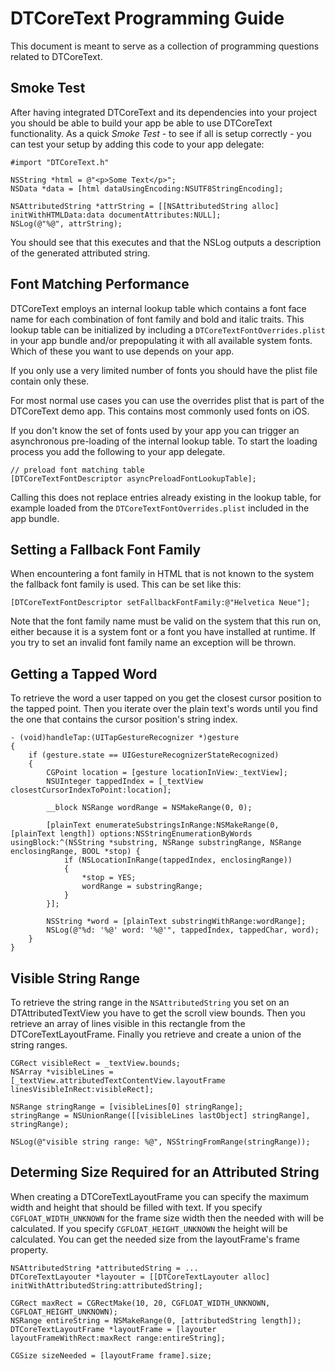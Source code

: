 DTCoreText Programming Guide
============================

This document is meant to serve as a collection of programming questions related to DTCoreText.

Smoke Test
----------

After having integrated DTCoreText and its dependencies into your project you should be able to build your app be able to use DTCoreText functionality. As a quick *Smoke Test* - to see if all is setup correctly - you can test your setup by adding this code to your app delegate:


    #import "DTCoreText.h"

    NSString *html = @"<p>Some Text</p>";
    NSData *data = [html dataUsingEncoding:NSUTF8StringEncoding];
    
    NSAttributedString *attrString = [[NSAttributedString alloc] initWithHTMLData:data documentAttributes:NULL];
    NSLog(@"%@", attrString);

You should see that this executes and that the NSLog outputs a description of the generated attributed string.

Font Matching Performance
-------------------------

DTCoreText employs an internal lookup table which contains a font face name for each combination of font family and bold and italic traits. This lookup table can be initialized by including a `DTCoreTextFontOverrides.plist` in your app bundle and/or prepopulating it with all available system fonts. Which of these you want to use depends on your app.

If you only use a very limited number of fonts you should have the plist file contain only these.

For most normal use cases you can use the overrides plist that is part of the DTCoreText demo app. This contains most commonly used fonts on iOS.

If you don't know the set of fonts used by your app you can trigger an asynchronous pre-loading of the internal lookup table. To start the loading process you add the following to your app delegate.

    // preload font matching table
    [DTCoreTextFontDescriptor asyncPreloadFontLookupTable];
	 
Calling this does not replace entries already existing in the lookup table, for example loaded from the `DTCoreTextFontOverrides.plist` included in the app bundle.

Setting a Fallback Font Family
------------------------------

When encountering a font family in HTML that is not known to the system the fallback font family is used. This can be set like this:

    [DTCoreTextFontDescriptor setFallbackFontFamily:@"Helvetica Neue"];
	
Note that the font family name must be valid on the system that this run on, either because it is a system font or a font you have installed at runtime. If you try to set an invalid font family name an exception will be thrown.

Getting a Tapped Word
-----------------------

To retrieve the word a user tapped on you get the closest cursor position to the tapped point. Then you iterate over the plain text's words until you find the one that contains the cursor position's string index.

    - (void)handleTap:(UITapGestureRecognizer *)gesture
    {
        if (gesture.state == UIGestureRecognizerStateRecognized)
        {
            CGPoint location = [gesture locationInView:_textView];
            NSUInteger tappedIndex = [_textView closestCursorIndexToPoint:location];
		
            __block NSRange wordRange = NSMakeRange(0, 0);
		
            [plainText enumerateSubstringsInRange:NSMakeRange(0, [plainText length]) options:NSStringEnumerationByWords usingBlock:^(NSString *substring, NSRange substringRange, NSRange enclosingRange, BOOL *stop) {
                if (NSLocationInRange(tappedIndex, enclosingRange))
                {
                    *stop = YES;
                    wordRange = substringRange;
                }
            }];
		
            NSString *word = [plainText substringWithRange:wordRange];
            NSLog(@"%d: '%@' word: '%@'", tappedIndex, tappedChar, word);
        }
    }
    

Visible String Range
--------------------

To retrieve the string range in the `NSAttributedString` you set on an DTAttributedTextView you have to get the scroll view bounds. Then you retrieve an array of lines visible in this rectangle from the DTCoreTextLayoutFrame. Finally you retrieve and create a union of the string ranges.

    CGRect visibleRect = _textView.bounds;
    NSArray *visibleLines = [_textView.attributedTextContentView.layoutFrame linesVisibleInRect:visibleRect];
	
    NSRange stringRange = [visibleLines[0] stringRange];
    stringRange = NSUnionRange([[visibleLines lastObject] stringRange], stringRange);
	
    NSLog(@"visible string range: %@", NSStringFromRange(stringRange));

Determing Size Required for an Attributed String
------------------------------------------------

When creating a DTCoreTextLayoutFrame you can specify the maximum width and height that should be filled with text. If you specify `CGFLOAT_WIDTH_UNKNOWN` for the frame size width then the needed with will be calculated. If you specify `CGFLOAT_HEIGHT_UNKNOWN` the height will be calculated. You can get the needed size from the layoutFrame's frame property.

    NSAttributedString *attributedString = ...
    DTCoreTextLayouter *layouter = [[DTCoreTextLayouter alloc] initWithAttributedString:attributedString];
	
	CGRect maxRect = CGRectMake(10, 20, CGFLOAT_WIDTH_UNKNOWN, CGFLOAT_HEIGHT_UNKNOWN);
	NSRange entireString = NSMakeRange(0, [attributedString length]);
	DTCoreTextLayoutFrame *layoutFrame = [layouter layoutFrameWithRect:maxRect range:entireString];
	
	CGSize sizeNeeded = [layoutFrame frame].size;
